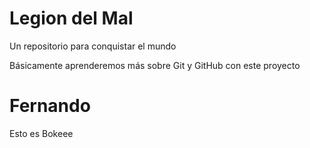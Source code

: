 # Legion del Mal
Un repositorio para conquistar el mundo

Básicamente aprenderemos más sobre Git y GitHub con este proyecto


# Fernando
Esto es Bokeee



